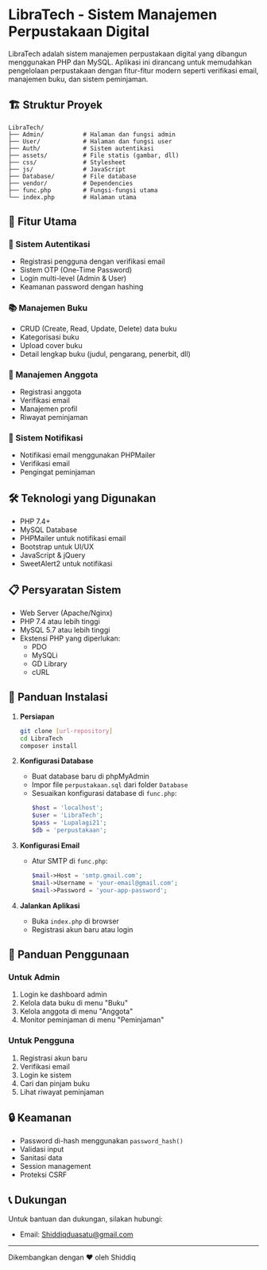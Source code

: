 # LibraTech - Sistem Manajemen Perpustakaan Digital

LibraTech adalah sistem manajemen perpustakaan digital yang dibangun menggunakan PHP dan MySQL. Aplikasi ini dirancang untuk memudahkan pengelolaan perpustakaan dengan fitur-fitur modern seperti verifikasi email, manajemen buku, dan sistem peminjaman.

## 🏗️ Struktur Proyek

```
LibraTech/
├── Admin/           # Halaman dan fungsi admin
├── User/            # Halaman dan fungsi user
├── Auth/            # Sistem autentikasi
├── assets/          # File statis (gambar, dll)
├── css/             # Stylesheet
├── js/              # JavaScript
├── Database/        # File database
├── vendor/          # Dependencies
├── func.php         # Fungsi-fungsi utama
└── index.php        # Halaman utama
```

## 🚀 Fitur Utama

### 🔐 Sistem Autentikasi

- Registrasi pengguna dengan verifikasi email
- Sistem OTP (One-Time Password)
- Login multi-level (Admin & User)
- Keamanan password dengan hashing

### 📚 Manajemen Buku

- CRUD (Create, Read, Update, Delete) data buku
- Kategorisasi buku
- Upload cover buku
- Detail lengkap buku (judul, pengarang, penerbit, dll)

### 👥 Manajemen Anggota

- Registrasi anggota
- Verifikasi email
- Manajemen profil
- Riwayat peminjaman

### 📧 Sistem Notifikasi

- Notifikasi email menggunakan PHPMailer
- Verifikasi email
- Pengingat peminjaman

## 🛠️ Teknologi yang Digunakan

- PHP 7.4+
- MySQL Database
- PHPMailer untuk notifikasi email
- Bootstrap untuk UI/UX
- JavaScript & jQuery
- SweetAlert2 untuk notifikasi

## 📋 Persyaratan Sistem

- Web Server (Apache/Nginx)
- PHP 7.4 atau lebih tinggi
- MySQL 5.7 atau lebih tinggi
- Ekstensi PHP yang diperlukan:
  - PDO
  - MySQLi
  - GD Library
  - cURL

## 🚀 Panduan Instalasi

1. **Persiapan**

   ```bash
   git clone [url-repository]
   cd LibraTech
   composer install
   ```

2. **Konfigurasi Database**

   - Buat database baru di phpMyAdmin
   - Impor file `perpustakaan.sql` dari folder `Database`
   - Sesuaikan konfigurasi database di `func.php`:
     ```php
     $host = 'localhost';
     $user = 'LibraTech';
     $pass = 'Lupalagi21';
     $db = 'perpustakaan';
     ```

3. **Konfigurasi Email**

   - Atur SMTP di `func.php`:
     ```php
     $mail->Host = 'smtp.gmail.com';
     $mail->Username = 'your-email@gmail.com';
     $mail->Password = 'your-app-password';
     ```

4. **Jalankan Aplikasi**
   - Buka `index.php` di browser
   - Registrasi akun baru atau login

## 📝 Panduan Penggunaan

### Untuk Admin

1. Login ke dashboard admin
2. Kelola data buku di menu "Buku"
3. Kelola anggota di menu "Anggota"
4. Monitor peminjaman di menu "Peminjaman"

### Untuk Pengguna

1. Registrasi akun baru
2. Verifikasi email
3. Login ke sistem
4. Cari dan pinjam buku
5. Lihat riwayat peminjaman

## 🔒 Keamanan

- Password di-hash menggunakan `password_hash()`
- Validasi input
- Sanitasi data
- Session management
- Proteksi CSRF

## 📞 Dukungan

Untuk bantuan dan dukungan, silakan hubungi:

- Email: Shiddiqduasatu@gmail.com

---

Dikembangkan dengan ❤️ oleh Shiddiq
